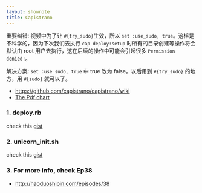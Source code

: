 ```yaml
---
layout: shownote
title: Capistrano
---
```

重要纠错: 视频中为了让 `#{try_sudo}`生效，所以 `set :use_sudo, true`。这样是不科学的，因为下次我们去执行 `cap deploy:setup` 时所有的目录创建等操作将会默认由 root 用户去执行，这在后续的操作中可能会引起很多 `Permission denied!`。

解决方案: `set :use_sudo, true` 中 true 改为 false，以后用到 `#{try_sudo}` 的地方，用 `#{sudo}` 就可以了。

- <https://github.com/capistrano/capistrano/wiki>
- [The Pdf chart](https://github.com/capistrano/capistrano/wiki/2.x-Default-Deployment-Behaviour)

### 1. deploy.rb

check this [gist](https://gist.github.com/3977544)

### 2. unicorn_init.sh

check this [gist](https://gist.github.com/3977557)

### 3. For more info, check Ep38

- <http://haoduoshipin.com/episodes/38>

